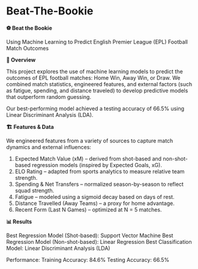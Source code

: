 # Beat-The-Bookie

**⚽ Beat the Bookie**

Using Machine Learning to Predict English Premier League (EPL) Football Match Outcomes

**📖 Overview**

This project explores the use of machine learning models to predict the outcomes of EPL football matches: Home Win, Away Win, or Draw.
We combined match statistics, engineered features, and external factors (such as fatigue, spending, and distance traveled) to develop predictive models that outperform random guessing.

Our best-performing model achieved a testing accuracy of 66.5% using Linear Discriminant Analysis (LDA).

**🏗️ Features & Data**

We engineered features from a variety of sources to capture match dynamics and external influences:

1. Expected Match Value (xM) – derived from shot-based and non-shot-based regression models (inspired by Expected Goals, xG).
2. ELO Rating – adapted from sports analytics to measure relative team strength.
3. Spending & Net Transfers – normalized season-by-season to reflect squad strength.
4. Fatigue – modeled using a sigmoid decay based on days of rest.
5. Distance Travelled (Away Teams) – a proxy for home advantage.
6. Recent Form (Last N Games) – optimized at N = 5 matches.

**📊 Results**

Best Regression Model (Shot-based): Support Vector Machine
Best Regression Model (Non-shot-based): Linear Regression
Best Classification Model: Linear Discriminant Analysis (LDA)

Performance:
Training Accuracy: 84.6%
Testing Accuracy: 66.5%
